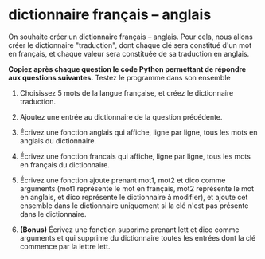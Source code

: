 # dictionnaire français – anglais

On souhaite créer un dictionnaire français – anglais. Pour cela, nous allons créer le dictionnaire "traduction", dont chaque clé sera constitué d'un mot en français, et chaque valeur sera constituée de sa traduction en anglais.

**Copiez après chaque question le code Python permettant de répondre aux questions suivantes.** Testez le programme dans son ensemble

1. Choisissez 5 mots de la langue française, et créez le dictionnaire traduction.

2. Ajoutez une entrée au dictionnaire de la question précédente.

3. Écrivez une fonction anglais qui affiche, ligne par ligne, tous les mots en anglais du dictionnaire.

4. Écrivez une fonction francais qui affiche, ligne par ligne, tous les mots en français du dictionnaire.

5. Écrivez une fonction ajoute prenant mot1, mot2 et dico comme arguments (mot1 représente le mot en français, mot2 représente le mot en anglais, et dico représente le dictionnaire à modifier), et ajoute cet ensemble dans le dictionnaire uniquement si la clé n'est pas présente dans le dictionnaire.

6.  **(Bonus)** Écrivez une fonction supprime prenant lett et dico comme arguments et qui supprime du dictionnaire toutes les entrées dont la clé commence par la lettre lett.